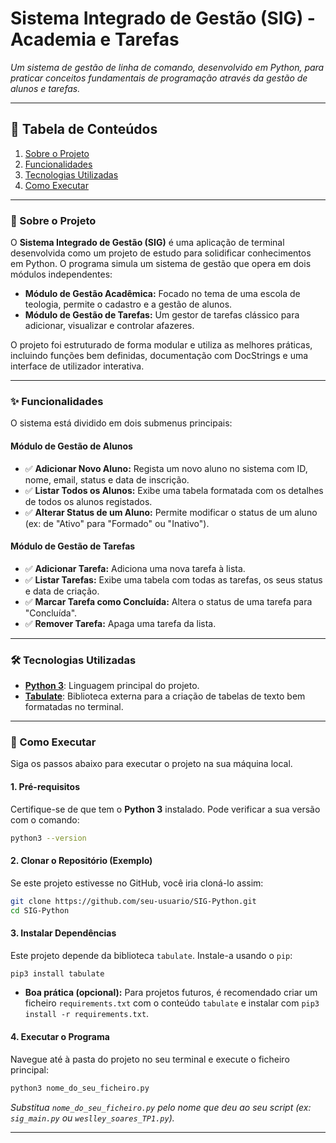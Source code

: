 
# Sistema Integrado de Gestão (SIG) - Academia e Tarefas

*Um sistema de gestão de linha de comando, desenvolvido em Python, para praticar conceitos fundamentais de programação através da gestão de alunos e tarefas.*

-----

## 📜 Tabela de Conteúdos

1.  [Sobre o Projeto](#-sobre-o-projeto)
2.  [Funcionalidades](#-funcionalidades)
3.  [Tecnologias Utilizadas](#-tecnologias-utilizadas)
4.  [Como Executar](#-como-executar)


-----

### 📖 Sobre o Projeto

O **Sistema Integrado de Gestão (SIG)** é uma aplicação de terminal desenvolvida como um projeto de estudo para solidificar conhecimentos em Python. O programa simula um sistema de gestão que opera em dois módulos independentes:

  * **Módulo de Gestão Acadêmica:** Focado no tema de uma escola de teologia, permite o cadastro e a gestão de alunos.
  * **Módulo de Gestão de Tarefas:** Um gestor de tarefas clássico para adicionar, visualizar e controlar afazeres.

O projeto foi estruturado de forma modular e utiliza as melhores práticas, incluindo funções bem definidas, documentação com DocStrings e uma interface de utilizador interativa.

-----

### ✨ Funcionalidades

O sistema está dividido em dois submenus principais:

#### Módulo de Gestão de Alunos

  * ✅ **Adicionar Novo Aluno:** Regista um novo aluno no sistema com ID, nome, email, status e data de inscrição.
  * ✅ **Listar Todos os Alunos:** Exibe uma tabela formatada com os detalhes de todos os alunos registados.
  * ✅ **Alterar Status de um Aluno:** Permite modificar o status de um aluno (ex: de "Ativo" para "Formado" ou "Inativo").

#### Módulo de Gestão de Tarefas

  * ✅ **Adicionar Tarefa:** Adiciona uma nova tarefa à lista.
  * ✅ **Listar Tarefas:** Exibe uma tabela com todas as tarefas, os seus status e data de criação.
  * ✅ **Marcar Tarefa como Concluída:** Altera o status de uma tarefa para "Concluída".
  * ✅ **Remover Tarefa:** Apaga uma tarefa da lista.

-----

### 🛠️ Tecnologias Utilizadas

  * **[Python 3](https://www.python.org/)**: Linguagem principal do projeto.
  * **[Tabulate](https://pypi.org/project/tabulate/)**: Biblioteca externa para a criação de tabelas de texto bem formatadas no terminal.

-----

### 🚀 Como Executar

Siga os passos abaixo para executar o projeto na sua máquina local.

#### 1\. Pré-requisitos

Certifique-se de que tem o **Python 3** instalado. Pode verificar a sua versão com o comando:

```bash
python3 --version
```

#### 2\. Clonar o Repositório (Exemplo)

Se este projeto estivesse no GitHub, você iria cloná-lo assim:

```bash
git clone https://github.com/seu-usuario/SIG-Python.git
cd SIG-Python
```

#### 3\. Instalar Dependências

Este projeto depende da biblioteca `tabulate`. Instale-a usando o `pip`:

```bash
pip3 install tabulate
```

  * **Boa prática (opcional):** Para projetos futuros, é recomendado criar um ficheiro `requirements.txt` com o conteúdo `tabulate` e instalar com `pip3 install -r requirements.txt`.

#### 4\. Executar o Programa

Navegue até à pasta do projeto no seu terminal e execute o ficheiro principal:

```bash
python3 nome_do_seu_ficheiro.py
```

*Substitua `nome_do_seu_ficheiro.py` pelo nome que deu ao seu script (ex: `sig_main.py` ou `weslley_soares_TP1.py`).*

-----

